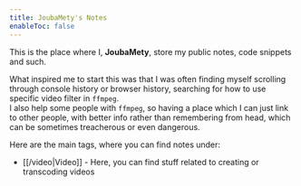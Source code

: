 ```yaml
---
title: JoubaMety's Notes
enableToc: false
---
```

This is the place where I, **JoubaMety**, store my public notes, code snippets and such.

What inspired me to start this was that I was often finding myself scrolling through console history or browser history, searching for how to use specific video filter in `ffmpeg`.<br>
I also help some people with `ffmpeg`, so having a place which I can just link to other people, with better info rather than remembering from head, which can be sometimes treacherous or even dangerous.<br>

Here are the main tags, where you can find notes under:
- [[/video|Video]] - Here, you can find stuff related to creating or transcoding videos